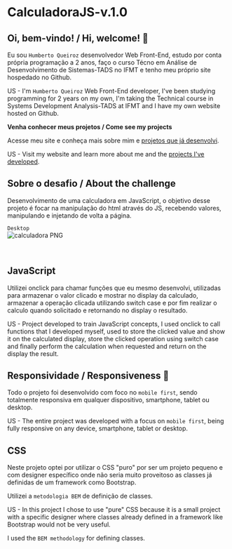 # CalculadoraJS-v.1.0

## Oi, bem-vindo! / Hi, welcome! 👋

Eu sou `Humberto Queiroz` desenvolvedor Web Front-End, estudo por conta própria programação a 2 anos, faço o curso Técno em Análise de Desenvolvimento de Sistemas-TADS no IFMT e tenho meu próprio site hospedado no Github.

US - I'm `Humberto Queiroz` Web Front-End developer, I've been studying programming for 2 years on my own, I'm taking the Technical course in Systems Development Analysis-TADS at IFMT and I have my own website hosted on Github.

**Venha conhecer meus projetos / Come see my projects** 

Acesse meu site e conheça mais sobre mim e [projetos que já desenvolvi](https://humbertoqueiroz.github.io/).

US - Visit my website and learn more about me and the [projects I've developed](https://humbertoqueiroz.github.io/).

## Sobre o desafio / About the challenge

Desenvolvimento de uma calculadora em JavaScript, o objetivo desse projeto é focar na manipulação do html através do JS, recebendo valores, manipulando e injetando de volta a página.

`Desktop`
<br>
![calculadora PNG](https://user-images.githubusercontent.com/90359980/228676177-bf7ed41f-7e35-4079-914e-d1e2e1fab66e.jpg)

<br>

## JavaScript

Utilizei onclick para chamar funções que eu mesmo desenvolvi, utilizadas para armazenar o valor clicado e mostrar no display da calculado, armazenar a operação clicada utilizando switch case e por fim realizar o calculo quando solicitado e retornando no display o resultado.

US - Project developed to train JavaScript concepts, I used onclick to call functions that I developed myself, used to store the clicked value and show it on the calculated display, store the clicked operation using switch case and finally perform the calculation when requested and return on the display the result.


## Responsividade / Responsiveness 📲

Todo o projeto foi desenvolvido com foco no `mobile first`, sendo totalmente responsiva em qualquer dispositivo, smartphone, tablet ou desktop. 

US - The entire project was developed with a focus on `mobile first`, being fully responsive on any device, smartphone, tablet or desktop.

## CSS

Neste projeto optei por utilizar o CSS "puro" por ser um projeto pequeno e com designer específico onde não seria muito proveitoso as classes já definidas de um framework como Bootstrap.

Utilizei a `metodologia BEM` de definição de classes. 

US - In this project I chose to use "pure" CSS because it is a small project with a specific designer where classes already defined in a framework like Bootstrap would not be very useful.

I used the `BEM methodology` for defining classes.
